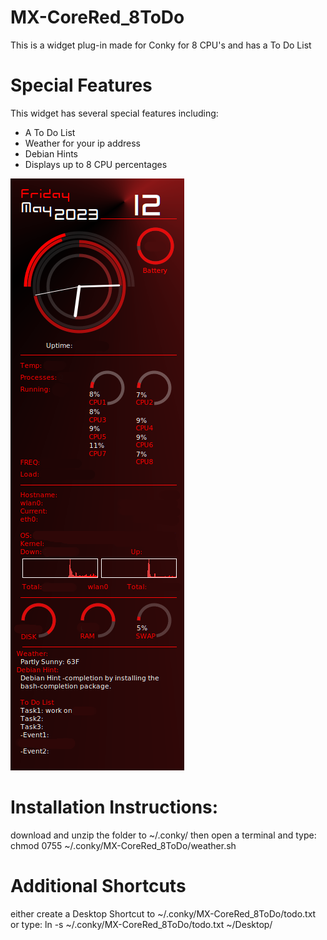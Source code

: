 # MX-CoreRed_8ToDo
This is a widget plug-in made for Conky for 8 CPU's and has a To Do List

# Special Features
This widget has several special features including: 
- A To Do List
- Weather for your ip address
- Debian Hints
- Displays up to 8 CPU percentages


![alt text](https://github.com/AshersPrograms/MX-CoreRed_8ToDo/blob/main/conkyrc2coreRed_8ToDo.png?raw=true)

# Installation Instructions:
download and unzip the folder to ~/.conky/
then open a terminal and type:
chmod 0755 ~/.conky/MX-CoreRed_8ToDo/weather.sh

# Additional Shortcuts
either create a Desktop Shortcut to ~/.conky/MX-CoreRed_8ToDo/todo.txt 
or type:
ln -s ~/.conky/MX-CoreRed_8ToDo/todo.txt ~/Desktop/
